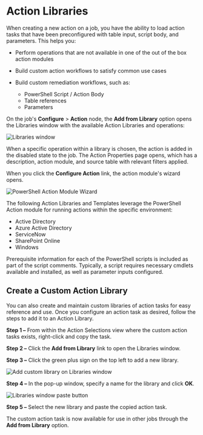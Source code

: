 # Action Libraries

When creating a new action on a job, you have the ability to load action tasks that have been
preconfigured with table input, script body, and parameters. This helps you:

- Perform operations that are not available in one of the out of the box action modules
- Build custom action workflows to satisfy common use cases
- Build custom remediation workflows, such as:

    - PowerShell Script / Action Body
    - Table references
    - Parameters

On the job's **Configure** > **Action** node, the **Add from Library** option opens the Libraries
window with the available Action Libraries and operations:

![Libraries window](/img/versioned_docs/accessanalyzer_11.6/accessanalyzer/admin/action/libraries.webp)

When a specific operation within a library is chosen, the action is added in the disabled state to
the job. The Action Properties page opens, which has a description, action module, and source table
with relevant filters applied.

When you click the **Configure Action** link, the action module's wizard opens.

![PowerShell Action Module Wizard](/img/versioned_docs/accessanalyzer_11.6/accessanalyzer/admin/action/powershellmodulewizard.webp)

The following Action Libraries and Templates leverage the PowerShell Action module for running
actions within the specific environment:

- Active Directory
- Azure Active Directory
- ServiceNow
- SharePoint Online
- Windows

Prerequisite information for each of the PowerShell scripts is included as part of the script
comments. Typically, a script requires necessary cmdlets available and installed, as well as
parameter inputs configured.

## Create a Custom Action Library

You can also create and maintain custom libraries of action tasks for easy reference and use. Once
you configure an action task as desired, follow the steps to add it to an Action Library.

**Step 1 –** From within the Action Selections view where the custom action tasks exists,
right-click and copy the task.

**Step 2 –** Click the **Add from Library** link to open the Libraries window.

**Step 3 –** Click the green plus sign on the top left to add a new library.

![Add custom library on Libraries window](/img/versioned_docs/accessanalyzer_11.6/accessanalyzer/admin/action/librariescustom.webp)

**Step 4 –** In the pop-up window, specify a name for the library and click **OK**.

![Libraries window paste button](/img/versioned_docs/accessanalyzer_11.6/accessanalyzer/admin/action/librariescustompaste.webp)

**Step 5 –** Select the new library and paste the copied action task.

The custom action task is now available for use in other jobs through the **Add from Library**
option.

